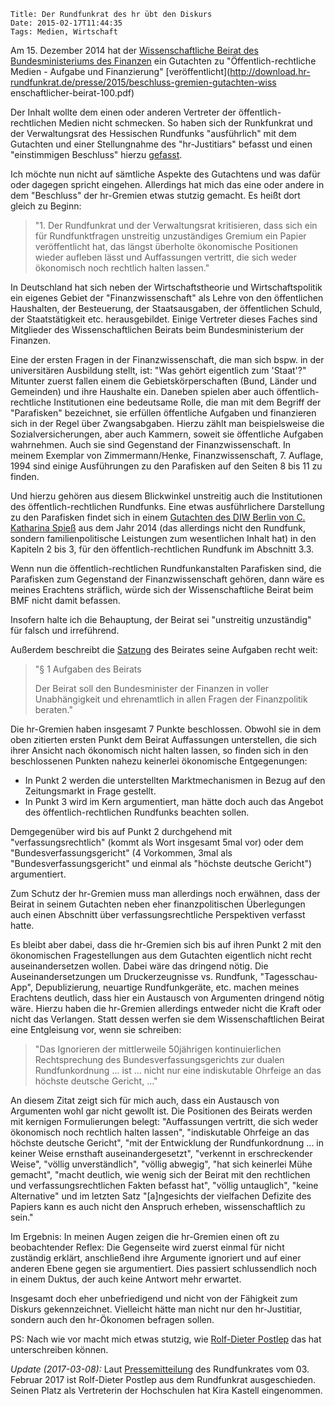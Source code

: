	Title: Der Rundfunkrat des hr übt den Diskurs
	Date: 2015-02-17T11:44:35
	Tags: Medien, Wirtschaft

Am 15. Dezember 2014 hat der
[Wissenschaftliche Beirat des Bundesministeriums des Finanzen](http://www.bundesfinanzministerium.de/Web/DE/Ministerium/Geschaeftsbereich/Wissenschaftlicher_Beirat/wissenschaftlicher_beirat.html)
ein Gutachten zu "Öffentlich-rechtliche Medien - Aufgabe und
Finanzierung"
[veröffentlicht](http://download.hr-rundfunkrat.de/presse/2015/beschluss-gremien-gutachten-wiss
enschaftlicher-beirat-100.pdf)

<!-- more -->

Der Inhalt wollte dem einen oder anderen Vertreter der
öffentlich-rechtlichen Medien nicht schmecken. So haben sich der Runkfunkrat
und der Verwaltungsrat des Hessischen Rundfunks "ausführlich" mit dem
Gutachten und einer Stellungnahme des "hr-Justitiars" befasst und
einen "einstimmigen Beschluss" hierzu
[gefasst](http://www.hr-online.de/website/extern/rundfunkrat/download.jsp?key=standard_document_54315171&row=0&rubrik=62561).

Ich möchte nun nicht auf sämtliche Aspekte des Gutachtens und was
dafür oder dagegen spricht eingehen. Allerdings hat mich das eine oder
andere in dem "Beschluss" der hr-Gremien etwas stutzig
gemacht. Es heißt dort gleich zu Beginn:

> "1. Der Rundfunkrat und der Verwaltungsrat kritisieren, dass sich ein
>    für Rundfunktfragen unstreitig unzuständiges Gremium ein Papier
>    veröffentlicht hat, das längst überholte ökonomische Positionen
>    wieder aufleben lässt und Auffassungen vertritt, die sich weder
>    ökonomisch noch rechtlich halten lassen."

In Deutschland hat sich neben der Wirtschaftstheorie und
Wirtschaftspolitik ein eigenes Gebiet der "Finanzwissenschaft" als
Lehre von den öffentlichen Haushalten, der Besteuerung, der
Staatsausgaben, der öffentlichen Schuld, der Staatstätigkeit
etc. herausgebildet. Einige Vertreter dieses Faches sind Mitglieder
des Wissenschaftlichen Beirats beim Bundesministerium der Finanzen.

Eine der ersten Fragen in der Finanzwissenschaft, die man sich
bspw. in der universitären Ausbildung stellt, ist: "Was gehört
eigentlich zum 'Staat'?" Mitunter zuerst fallen einem die
Gebietskörperschaften (Bund, Länder und Gemeinden) und ihre Haushalte
ein. Daneben spielen aber auch öffentlich-rechtliche Institutionen
eine bedeutsame Rolle, die man mit dem Begriff der "Parafisken"
bezeichnet, sie erfüllen öffentliche Aufgaben und finanzieren sich in
der Regel über Zwangsabgaben. Hierzu zählt man beispielsweise die
Sozialversicherungen, aber auch Kammern, soweit sie öffentliche
Aufgaben wahrnehmen. Auch sie sind Gegenstand der
Finanzwissenschaft. In meinem Exemplar von Zimmermann/Henke,
Finanzwissenschaft, 7. Auflage, 1994 sind einige Ausführungen zu den
Parafisken auf den Seiten 8 bis 11 zu finden.

Und hierzu gehören aus diesem Blickwinkel unstreitig auch die
Institutionen des öffentlich-rechtlichen Rundfunks. Eine etwas
ausführlichere Darstellung zu den Parafisken findet sich in einem
[Gutachten des DIW Berlin von C. Katharina Spieß](http://www.diw.de/sixcms/detail.php?id=diw_01.c.41304.de)
aus dem Jahr 2014 (das allerdings nicht den Rundfunk, sondern
familienpolitische Leistungen zum wesentlichen Inhalt hat) in den
Kapiteln 2 bis 3, für den öffentlich-rechtlichen Rundfunk im Abschnitt
3.3.

Wenn nun die öffentlich-rechtlichen Rundfunkanstalten Parafisken sind,
die Parafisken zum Gegenstand der Finanzwissenschaft gehören, dann
wäre es meines Erachtens sträflich, würde sich der Wissenschaftliche
Beirat beim BMF nicht damit befassen.

Insofern halte ich die Behauptung, der Beirat sei "unstreitig
unzuständig" für falsch und irreführend. 

Außerdem beschreibt die
[Satzung](http://www.bundesfinanzministerium.de/Web/DE/Ministerium/Geschaeftsbereich/Wissenschaftlicher_Beirat/Satzung/satzung.html)
des Beirates seine Aufgaben recht weit: 

>  "§ 1 Aufgaben des Beirats
>
> Der Beirat soll den Bundesminister der
> Finanzen in voller Unabhängigkeit und ehrenamtlich in allen Fragen
> der Finanzpolitik beraten."

Die hr-Gremien haben insgesamt 7 Punkte beschlossen. Obwohl sie in dem
oben zitierten ersten Punkt dem Beirat Auffassungen unterstellen, die
sich ihrer Ansicht nach ökonomisch nicht halten lassen, so finden sich
in den beschlossenen Punkten nahezu keinerlei ökonomische
Entgegenungen:

- In Punkt 2 werden die unterstellten Marktmechanismen in Bezug auf
  den Zeitungsmarkt in Frage gestellt.
- In Punkt 3 wird im Kern argumentiert, man hätte doch auch das
  Angebot des öffentlich-rechtlichen Rundfunks beachten sollen.

Demgegenüber wird bis auf Punkt 2 durchgehend mit
"verfassungsrechtlich" (kommt als Wort insgesamt 5mal vor) oder dem
"Bundesverfassungsgericht" (4 Vorkommen, 3mal als
"Bundesverfassungsgericht" und einmal als "höchste deutsche Gericht")
argumentiert.

Zum Schutz der hr-Gremien muss man allerdings noch erwähnen, dass der
Beirat in seinem Gutachten neben eher finanzpolitischen Überlegungen
auch einen Abschnitt über verfassungsrechtliche Perspektiven verfasst
hatte.

Es bleibt aber dabei, dass die hr-Gremien sich bis auf ihren Punkt 2
mit den ökonomischen Fragestellungen aus dem Gutachten eigentlich
nicht recht auseinandersetzen wollen. Dabei wäre das dringend
nötig. Die Auseinandersetzungen um Druckerzeugnisse vs. Rundfunk,
"Tagesschau-App", Depublizierung, neuartige Rundfunkgeräte,
etc. machen meines Erachtens deutlich, dass hier ein Austausch von
Argumenten dringend nötig wäre. Hierzu haben die hr-Gremien allerdings
entweder nicht die Kraft oder nicht das Verlangen. Statt dessen werfen
sie dem Wissenschaftlichen Beirat eine Entgleisung vor, wenn sie
schreiben:

> "Das Ignorieren der mittlerweile 50jährigen kontinuierlichen
> Rechtsprechung des Bundesverfassungsgerichts zur dualen
> Rundfunkordnung ... ist ... nicht nur eine indiskutable Ohrfeige an
> das höchste deutsche Gericht, ..."

An diesem Zitat zeigt sich für mich auch, dass ein Austausch von
Argumenten wohl gar nicht gewollt ist. Die Positionen des Beirats werden
mit kernigen Formulierungen belegt: "Auffassungen vertritt, die sich weder
ökonomisch noch rechtlich halten lassen", "indiskutable Ohrfeige an
das höchste deutsche Gericht", "mit der Entwicklung der
Rundfunkordnung ... in keiner Weise ernsthaft auseinandergesetzt",
"verkennt in erschreckender Weise", "völlig unverständlich", "völlig
abwegig", "hat sich keinerlei Mühe gemacht", "macht deutlich, wie
wenig sich der Beirat mit den rechtlichen und verfassungsrechtlichen
Fakten befasst hat", "völlig untauglich", "keine Alternative" und im
letzten Satz "[a]ngesichts der vielfachen Defizite des Papiers kann es
auch nicht den Anspruch erheben, wissenschaftlich zu sein."

Im Ergebnis: In meinen Augen zeigen die hr-Gremien einen oft zu
beobachtender Reflex: Die Gegenseite wird zuerst einmal für nicht
zuständig erklärt, anschließend ihre Argumente ignoriert und auf einer
anderen Ebene gegen sie argumentiert. Dies passiert schlussendlich
noch in einem Duktus, der auch keine Antwort mehr erwartet.

Insgesamt doch eher unbefriedigend und nicht von der Fähigkeit zum
Diskurs gekennzeichnet. Vielleicht hätte man nicht nur den
hr-Justitiar, sondern auch den hr-Ökonomen befragen sollen. 

PS: Nach wie vor macht mich etwas stutzig, wie
[Rolf-Dieter Postlep](http://www.hr-online.de/website/extern/rundfunkrat/index.jsp?rubrik=45412&key=standard_document_3728464)
das hat unterschreiben können. 

*Update (2017-03-08):* Laut [Pressemitteilung](http://www.hr-online.de/website/extern/rundfunkrat/index.jsp?rubrik=62561&key=standard_document_63425232) des Rundfunkrates vom 03. Februar 2017 ist Rolf-Dieter Postlep aus dem Rundfunkrat ausgeschieden. Seinen Platz als Vertreterin der Hochschulen hat Kira Kastell eingenommen. 
